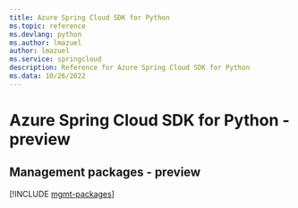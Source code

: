 ```yaml
---
title: Azure Spring Cloud SDK for Python
ms.topic: reference
ms.devlang: python
ms.author: lmazuel
author: lmazuel
ms.service: springcloud
description: Reference for Azure Spring Cloud SDK for Python
ms.data: 10/26/2022
---
```

# Azure Spring Cloud SDK for Python - preview

## Management packages - preview
[!INCLUDE [mgmt-packages](spring-cloud-mgmt-index.md)]
